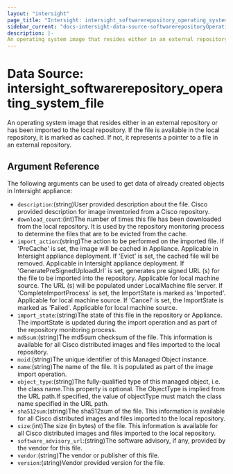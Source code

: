 ```yaml
---
layout: "intersight"
page_title: "Intersight: intersight_softwarerepository_operating_system_file"
sidebar_current: "docs-intersight-data-source-softwarerepositoryOperatingSystemFile"
description: |-
An operating system image that resides either in an external repository or has been imported to the local repository. If the file is available in the local repository, it is marked as cached. If not, it represents a pointer to a file in an external repository.
---
```


# Data Source: intersight_softwarerepository_operating_system_file
An operating system image that resides either in an external repository or has been imported to the local repository. If the file is available in the local repository, it is marked as cached. If not, it represents a pointer to a file in an external repository.
## Argument Reference
The following arguments can be used to get data of already created objects in Intersight appliance:
* `description`:(string)User provided description about the file. Cisco provided description for image inventoried from a Cisco repository.
* `download_count`:(int)The number of times this file has been downloaded from the local repository. It is used by the repository monitoring process to determine the files that are to be evicted from the cache.
* `import_action`:(string)The action to be performed on the imported file. If 'PreCache' is set, the image will be cached in Appliance. Applicable in Intersight appliance deployment. If 'Evict' is set, the cached file will be removed. Applicable in Intersight appliance deployment. If 'GeneratePreSignedUploadUrl' is set, generates pre signed URL (s) for the file to be imported into the repository. Applicable for local machine source. The URL (s) will be populated under LocalMachine file server. If 'CompleteImportProcess' is set, the ImportState is marked as 'Imported'. Applicable for local machine source. If 'Cancel' is set, the ImportState is marked as 'Failed'. Applicable for local machine source.
* `import_state`:(string)The state  of this file in the repository or Appliance. The importState is updated during the import operation and as part of the repository monitoring process.
* `md5sum`:(string)The md5sum checksum of the file. This information is available for all Cisco distributed images and files imported to the local repository.
* `moid`:(string)The unique identifier of this Managed Object instance.
* `name`:(string)The name of the file. It is populated as part of the image import operation.
* `object_type`:(string)The fully-qualified type of this managed object, i.e. the class name.This property is optional. The ObjectType is implied from the URL path.If specified, the value of objectType must match the class name specified in the URL path.
* `sha512sum`:(string)The sha512sum of the file. This information is available for all Cisco distributed images and files imported to the local repository.
* `size`:(int)The size (in bytes) of the file. This information is available for all Cisco distributed images and files imported to the local repository.
* `software_advisory_url`:(string)The software advisory, if any, provided by the vendor for this file.
* `vendor`:(string)The vendor or publisher of this file.
* `version`:(string)Vendor provided version for the file.

